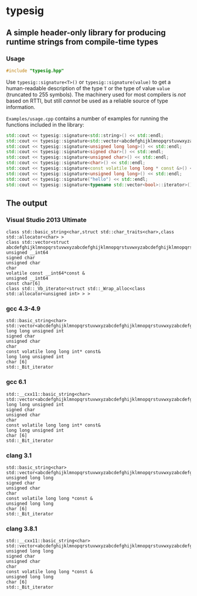 # typesig #

## A simple header-only library for producing runtime strings from compile-time types ##

### Usage ###
```Cpp
#include "typesig.hpp"
```

Use `typesig::signature<T>()` or `typesig::signature(value)` to get a human-readable description of the type `T` or the type of value `value` (truncated to 255 symbols). The machinery used for most compilers is _not_ based on RTTI, but still _cannot_ be used as a reliable source of type information.

`Examples/usage.cpp` contains a number of examples for running the functions included in the library:

```Cpp
std::cout << typesig::signature<std::string>() << std::endl;
std::cout << typesig::signature<std::vector<abcdefghijklmnopqrstuvwxyzabcdefghijklmnopqrstuvwxyzabcdefghijklmnopqrstuvwxyzabcdefghijklmnopqrstuvwxyzabcdefghijklmnopqrstuvwxyzabcdefghijklmnopqrstuvwxyzabcdefghijklmnopqrstuvwxyzabcdefghijklmnopqrstuvwxyzabcdefghijklmnopqrstuvwxyzabcdefghijklmnopqrstuvwxyzabcdefghijklmnopqrstuvwxyzabcdefghijklmnopqrstuvwxyzabcdefghijklmnopqrstuvwxyzabcdefghijklmnopqrstuvwxyzabcdefghijklmnopqrstuvwxyzabcdefghijklmnopqrstuvwxyzabcdefghijklmnopqrstuvwxyzabcdefghijklmnopqrstuvwxyz> >() << std::endl;
std::cout << typesig::signature<unsigned long long>() << std::endl;
std::cout << typesig::signature<signed char>() << std::endl;
std::cout << typesig::signature<unsigned char>() << std::endl;
std::cout << typesig::signature<char>() << std::endl;
std::cout << typesig::signature<const volatile long long * const &>() << std::endl;
std::cout << typesig::signature<unsigned long long>() << std::endl;
std::cout << typesig::signature("hello") << std::endl;
std::cout << typesig::signature<typename std::vector<bool>::iterator>() << std::endl;
```
## The output ##
### Visual Studio 2013 Ultimate ###
```
class std::basic_string<char,struct std::char_traits<char>,class std::allocator<char> >
class std::vector<struct abcdefghijklmnopqrstuvwxyzabcdefghijklmnopqrstuvwxyzabcdefghijklmnopqrstuvwxyzabcdefghijklmnopqrstuvwxyzabcdefghijklmnopqrstuvwxyzabcdefghijklmnopqrstuvwxyzabcdefghijklmnopqrstuvwxyzabcdefghijklmnopqrstuvwxyzabcdefghijklmnopqrst...
unsigned __int64
signed char
unsigned char
char
volatile const __int64*const &
unsigned __int64
const char[6]
class std::_Vb_iterator<struct std::_Wrap_alloc<class std::allocator<unsigned int> > >
```
### gcc 4.3-4.9 ###
```
std::basic_string<char>
std::vector<abcdefghijklmnopqrstuvwxyzabcdefghijklmnopqrstuvwxyzabcdefghijklmnopqrstuvwxyzabcdefghijklmnopqrstuvwxyzabcdefghijklmnopqrstuvwxyzabcdefghijklmnopqrstuvwxyzabcdefghijklmnopqrstuvwxyzabcdefghijklmnopqrstuvwxyzabcdefghijklmnopqrstuvwxyzabcdefg...
long long unsigned int
signed char
unsigned char
char
const volatile long long int* const&
long long unsigned int
char [6]
std::_Bit_iterator
```
### gcc 6.1 ###
```
std::__cxx11::basic_string<char>
std::vector<abcdefghijklmnopqrstuvwxyzabcdefghijklmnopqrstuvwxyzabcdefghijklmnopqrstuvwxyzabcdefghijklmnopqrstuvwxyzabcdefghijklmnopqrstuvwxyzabcdefghijklmnopqrstuvwxyzabcdefghijklmnopqrstuvwxyzabcdefghijklmnopqrstuvwxyzabcdefghijklmnopqrstuvwxyzabcdefg...
long long unsigned int
signed char
unsigned char
char
const volatile long long int* const&
long long unsigned int
char [6]
std::_Bit_iterator
```
### clang 3.1 ###
```
std::basic_string<char>
std::vector<abcdefghijklmnopqrstuvwxyzabcdefghijklmnopqrstuvwxyzabcdefghijklmnopqrstuvwxyzabcdefghijklmnopqrstuvwxyzabcdefghijklmnopqrstuvwxyzabcdefghijklmnopqrstuvwxyzabcdefghijklmnopqrstuvwxyzabcdefghijklmnopqrstuvwxyzabcdefghijklmnopqrstuvwxyzabcdefg...
unsigned long long
signed char
unsigned char
char
const volatile long long *const &
unsigned long long
char [6]
std::_Bit_iterator
```
### clang 3.8.1 ###
```
std::__cxx11::basic_string<char>
std::vector<abcdefghijklmnopqrstuvwxyzabcdefghijklmnopqrstuvwxyzabcdefghijklmnopqrstuvwxyzabcdefghijklmnopqrstuvwxyzabcdefghijklmnopqrstuvwxyzabcdefghijklmnopqrstuvwxyzabcdefghijklmnopqrstuvwxyzabcdefghijklmnopqrstuvwxyzabcdefghijklmnopqrstuvwxyzabcdefg...
unsigned long long
signed char
unsigned char
char
const volatile long long *const &
unsigned long long
char [6]
std::_Bit_iterator
```